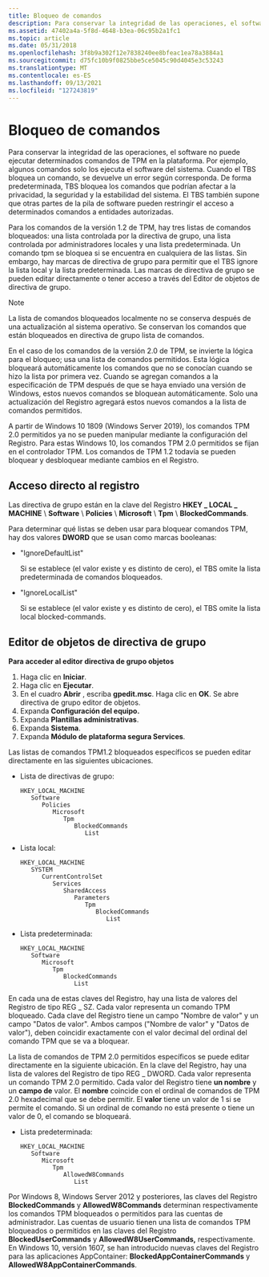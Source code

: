 ```yaml
---
title: Bloqueo de comandos
description: Para conservar la integridad de las operaciones, el software no puede ejecutar determinados comandos de TPM en la plataforma.
ms.assetid: 47402a4a-5f8d-4648-b3ea-06c95b2a1fc1
ms.topic: article
ms.date: 05/31/2018
ms.openlocfilehash: 3f8b9a302f12e7838240ee8bfeac1ea78a3884a1
ms.sourcegitcommit: d75fc10b9f0825bbe5ce5045c90d4045e3c53243
ms.translationtype: MT
ms.contentlocale: es-ES
ms.lasthandoff: 09/13/2021
ms.locfileid: "127243819"
---
```

# <a name="command-blocking"></a>Bloqueo de comandos

Para conservar la integridad de las operaciones, el software no puede ejecutar determinados comandos de TPM en la plataforma. Por ejemplo, algunos comandos solo los ejecuta el software del sistema. Cuando el TBS bloquea un comando, se devuelve un error según corresponda. De forma predeterminada, TBS bloquea los comandos que podrían afectar a la privacidad, la seguridad y la estabilidad del sistema. El TBS también supone que otras partes de la pila de software pueden restringir el acceso a determinados comandos a entidades autorizadas.

Para los comandos de la versión 1.2 de TPM, hay tres listas de comandos bloqueados: una lista controlada por la directiva de grupo, una lista controlada por administradores locales y una lista predeterminada. Un comando tpm se bloquea si se encuentra en cualquiera de las listas. Sin embargo, hay marcas de directiva de grupo para permitir que el TBS ignore la lista local y la lista predeterminada. Las marcas de directiva de grupo se pueden editar directamente o tener acceso a través del Editor de objetos de directiva de grupo.

> [!Note]  
> La lista de comandos bloqueados localmente no se conserva después de una actualización al sistema operativo. Se conservan los comandos que están bloqueados en directiva de grupo lista de comandos.

 

En el caso de los comandos de la versión 2.0 de TPM, se invierte la lógica para el bloqueo; usa una lista de comandos permitidos. Esta lógica bloqueará automáticamente los comandos que no se conocían cuando se hizo la lista por primera vez. Cuando se agregan comandos a la especificación de TPM después de que se haya enviado una versión de Windows, estos nuevos comandos se bloquean automáticamente. Solo una actualización del Registro agregará estos nuevos comandos a la lista de comandos permitidos.

A partir de Windows 10 1809 (Windows Server 2019), los comandos TPM 2.0 permitidos ya no se pueden manipular mediante la configuración del Registro. Para estas Windows 10, los comandos TPM 2.0 permitidos se fijan en el controlador TPM. Los comandos de TPM 1.2 todavía se pueden bloquear y desbloquear mediante cambios en el Registro. 

## <a name="direct-registry-access"></a>Acceso directo al registro

Las directiva de grupo están en la clave del Registro **HKEY \_ LOCAL \_ MACHINE** \\ **Software** \\ **Policies** \\ **Microsoft** \\ **Tpm** \\ **BlockedCommands**.

Para determinar qué listas se deben usar para bloquear comandos TPM, hay dos valores **DWORD** que se usan como marcas booleanas:

-   "IgnoreDefaultList"

    Si se establece (el valor existe y es distinto de cero), el TBS omite la lista predeterminada de comandos bloqueados.

-   "IgnoreLocalList"

    Si se establece (el valor existe y es distinto de cero), el TBS omite la lista local blocked-commands.

## <a name="group-policy-object-editor"></a>Editor de objetos de directiva de grupo

**Para acceder al editor directiva de grupo objetos**

1.  Haga clic en **Iniciar**.
2.  Haga clic en **Ejecutar**.
3.  En el cuadro **Abrir** , escriba **gpedit.msc**. Haga clic en **OK**. Se abre directiva de grupo editor de objetos.
4.  Expanda **Configuración del equipo.**
5.  Expanda **Plantillas administrativas**.
6.  Expanda **Sistema**.
7.  Expanda **Módulo de plataforma segura Services**.

Las listas de comandos TPM1.2 bloqueados específicos se pueden editar directamente en las siguientes ubicaciones.

-   Lista de directivas de grupo:

    ```
    HKEY_LOCAL_MACHINE
       Software
          Policies
             Microsoft
                Tpm
                   BlockedCommands
                      List
    ```

-   Lista local:

    ```
    HKEY_LOCAL_MACHINE
       SYSTEM
          CurrentControlSet
             Services
                SharedAccess
                   Parameters
                      Tpm
                         BlockedCommands
                            List
    ```

-   Lista predeterminada:

    ```
    HKEY_LOCAL_MACHINE
       Software
          Microsoft
             Tpm
                BlockedCommands
                   List
    ```

En cada una de estas claves del Registro, hay una lista de valores del Registro de tipo REG \_ SZ. Cada valor representa un comando TPM bloqueado. Cada clave del Registro tiene un campo "Nombre de valor" y un campo "Datos de valor". Ambos campos ("Nombre de valor" y "Datos de valor"), deben coincidir exactamente con el valor decimal del ordinal del comando TPM que se va a bloquear.

La lista de comandos de TPM 2.0 permitidos específicos se puede editar directamente en la siguiente ubicación. En la clave del Registro, hay una lista de valores del Registro de tipo REG \_ DWORD. Cada valor representa un comando TPM 2.0 permitido. Cada valor del Registro tiene **un nombre** y un **campo de** valor. El **nombre** coincide con el ordinal de comandos de TPM 2.0 hexadecimal que se debe permitir. El **valor** tiene un valor de 1 si se permite el comando. Si un ordinal de comando no está presente o tiene un valor de 0, el comando se bloqueará.

-   Lista predeterminada:

    ```
    HKEY_LOCAL_MACHINE
       Software
          Microsoft
             Tpm
                AllowedW8Commands
                   List
    ```

Por Windows 8, Windows Server 2012 y posteriores, las claves del Registro **BlockedCommands** y **AllowedW8Commands** determinan respectivamente los comandos TPM bloqueados o permitidos para las cuentas de administrador. Las cuentas de usuario tienen una lista de comandos TPM bloqueados o permitidos en las claves del Registro **BlockedUserCommands** y **AllowedW8UserCommands,** respectivamente. En Windows 10, versión 1607, se han introducido nuevas claves del Registro para las aplicaciones AppContainer: **BlockedAppContainerCommands** y **AllowedW8AppContainerCommands**.

 

 




